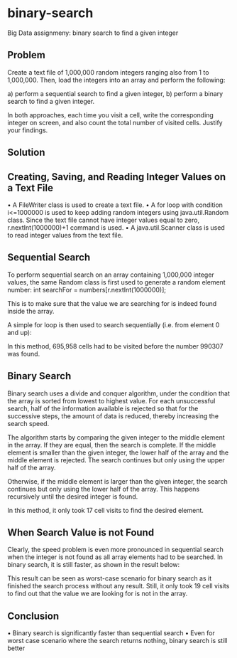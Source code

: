 # binary-search
Big Data assignmeny: binary search to find a given integer

## Problem

Create a text file of 1,000,000 random integers ranging also from 1 to 1,000,000. Then, load the integers into an array and perform the following:

a) perform a sequential search to find a given integer,
b) perform a binary search to find a given integer.

In both approaches, each time you visit a cell, write the corresponding integer on screen, and also count the total number of visited cells. Justify your findings.

## Solution

## Creating, Saving, and Reading Integer Values on a Text File

• A FileWriter class is used to create a text file.
• A for loop with condition i<=1000000 is used to keep adding random integers using java.util.Random class. Since the text file cannot have integer values equal to zero, r.nextInt(1000000)+1 command is used.
• A java.util.Scanner class is used to read integer values from the text file.

## Sequential Search

To perform sequential search on an array containing 1,000,000 integer values, the same Random class is first used to generate a random element number:
int searchFor = numbers[r.nextInt(1000000)];

This is to make sure that the value we are searching for is indeed found inside the array.

A simple for loop is then used to search sequentially (i.e. from element 0 and up):

In this method, 695,958 cells had to be visited before the number 990307 was found.

## Binary Search

Binary search uses a divide and conquer algorithm, under the condition that the array is sorted from lowest to highest value. For each unsuccessful search, half of the information available is rejected so that for the successive steps, the amount of data is reduced, thereby increasing the search speed.

The algorithm starts by comparing the given integer to the middle element in the array. If they are equal, then the search is complete. If the middle element is smaller than the given integer, the lower half of the array and the middle element is rejected. The search continues but only using the upper half of the array.

Otherwise, if the middle element is larger than the given integer, the search continues but only using the lower half of the array. This happens recursively until the desired integer is found.

In this method, it only took 17 cell visits to find the desired element.

## When Search Value is not Found

Clearly, the speed problem is even more pronounced in sequential search when the integer is not found as all array elements had to be searched. In binary search, it is still faster, as shown in the result below:

This result can be seen as worst-case scenario for binary search as it finished the search process without any result. Still, it only took 19 cell visits to find out that the value we are looking for is not in the array.

## Conclusion
• Binary search is significantly faster than sequential search
• Even for worst case scenario where the search returns nothing, binary search is still better
